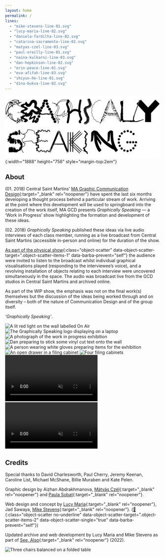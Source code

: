 ```yaml
---
layout: home
permalink: /
lines: 
  - "mike-stevens-line-01.svg"
  - "lucy-maria-line-02.svg"
  - "daniela-fardilha-line-02.svg"
  - "catarina-sacramento-line-02.svg"
  - "matyas-czel-line-03.svg"
  - "paul-oreilly-line-01.svg"
  - "naina-kulkarni-line-03.svg"
  - "dan-hopkinson-line-02.svg"
  - "erin-peace-line-01.svg"
  - "eva-afifah-line-03.svg"
  - "shiyun-he-line-01.svg"
  - "dina-bukva-line-02.svg"
---
```


![Graphically Speaking logo](/assets/logo.png){:width="1888" height="756" style="margin-top:2em"}

## About
(01. 2018) Central Saint Martins’ [MA Graphic Communication Design](https://www.arts.ac.uk/subjects/communication-and-graphic-design/postgraduate/ma-graphic-communication-design-csm){:target="_blank" rel="noopener"} have spent the last six months developing a thought process behind a particular stream of work. Arriving at the point where this development will be used to springboard into the creation of the work itself, MA GCD presents _Graphically Speaking_ — a ‘Work in Progress’ show highlighting the formation and development of these ideas.

(02. 2018) _Graphically Speaking_ published these ideas via live audio interviews of each class member, running as a live broadcast from Central Saint Martins (accessible in-person and online) for the duration of the show.

[As part of the physical show](){:class="object-scatter" data-object-scatter-target=".object-scatter-items-1" data-barba-prevent="self"} the audience were invited to listen to the broadcast whilst individual graphical visualisations played (responding to the interviewee’s voice), and a revolving installation of objects relating to each interview were uncovered simultaneously in the space. The audio was broadcast live from the GCD studios in Central Saint Martins and archived online.

As part of the WIP show, the emphasis was not on the final work(s) themselves but the discussion of the ideas being worked through and on diversity – both of the nature of Communication Design and of the group itself.

_‘Graphically Speaking’_.

<div class="object-scatter-items object-scatter-items-1">
<img alt="A lit red light on the wall labelled On Air" data-src="/assets/images/26065726_145725319461101_2245030498550153216_n_17900740276088273.jpeg">
<img alt="The Graphically Speaking logo displaying on a laptop" data-src="/assets/images/paula1.jpeg">
<img alt="A photograph of the work in progress exhibition" data-src="/assets/images/paula2.jpeg">
<img alt="Dan preparing to stick some vinyl cut text onto the wall" data-src="/assets/images/UNADJUSTEDNONRAW_thumb_7fb.jpg">
<img alt="A person wearing white gloves preparing items for the exhibition" data-src="/assets/images/UNADJUSTEDNONRAW_thumb_801.jpg">
<img alt="An open drawer in a filing cabinet" data-src="/assets/images/UNADJUSTEDNONRAW_thumb_803.jpg">
<img alt="Four filing cabinets" data-src="/assets/images/26067792_141577916517632_4648664789197783040_n_17845265113229192.jpeg">
<video data-src="" autoplay loop muted></video>
<video data-src="/assets/images/26215847_2034009583282493_4813282458927628288_n_17918427079044649.mp4" autoplay loop muted></video>
</div>

## Credits
Special thanks to David Charlesworth, Paul Cherry, Jeremy Keenan, Caroline List, Michael McShane, Billie Muraben and Kate Pelen.

Graphic design by Aizhan Abdrakhmanova, [Mátyás Czél](https://czelmatyas.com/){:target="_blank" rel="noopener"} and [Paula Sobat](https://www.paulasobat.com/){:target="_blank" rel="noopener"}.

Web design and concept by [Lucy Maria](http://lucymaria.co.uk/){:target="_blank" rel="noopener"}, Jad Sawaya, [Mike Stevens](https://www.mikestevens.co.uk/){:target="_blank" rel="noopener"}. ([👋](){:class="object-scatter no-underline" data-object-scatter-target=".object-scatter-items-2" data-object-scatter-single="true" data-barba-prevent="self"})

Updated archive and web development by Lucy Maria and Mike Stevens as part of [See, Also](https://www.see-also.com/){:target="_blank" rel="noopener"} (2022).

<div class="object-scatter-items object-scatter-items-2">
<img alt="Three chairs balanced on a folded table" data-src="/assets/images/MLJ.jpg">
</div>
